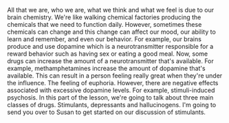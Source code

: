 All that we are, who we are, what we think and what we feel is due to our brain chemistry. We're like walking chemical factories producing the chemicals that we need to function daily. However, sometimes these chemicals can change and this change can affect our mood, our ability to learn and remember, and even our behavior. 
For example, our brains produce and use dopamine which is a neurotransmitter responsible for a reward behavior such as having sex or eating a good meal. 
Now, some drugs can increase the amount of a neurotransmitter that's available. For example, methamphetamines increase the amount of dopamine that's available. This can result in a person feeling really great when they're under the influence. The feeling of euphoria. 
However, there are negative effects associated with excessive dopamine levels. For example, stimuli-induced psychosis. In this part of the lesson, we're going to talk about three main classes of drugs. Stimulants, depressants and hallucinogens. I'm going to send you over to Susan to get started on our discussion of stimulants. 